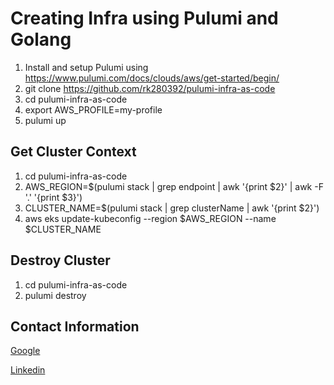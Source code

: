 <h1>Creating Infra using Pulumi and Golang</h1>

1. Install and setup Pulumi using https://www.pulumi.com/docs/clouds/aws/get-started/begin/
2. git clone https://github.com/rk280392/pulumi-infra-as-code
3. cd pulumi-infra-as-code
4. export AWS_PROFILE=my-profile
5. pulumi up

<h2>Get Cluster Context</h2>

1. cd pulumi-infra-as-code
2. AWS_REGION=$(pulumi stack | grep endpoint | awk '{print $2}' | awk -F '.' '{print $3}')
3. CLUSTER_NAME=$(pulumi stack | grep clusterName | awk '{print $2}')
4. aws eks update-kubeconfig --region $AWS_REGION --name $CLUSTER_NAME


<h2>Destroy Cluster</h2>

1. cd pulumi-infra-as-code
2. pulumi destroy

<h2> Contact Information </h2>

[Google](k90229@gmail.com)

[Linkedin](https://www.linkedin.com/in/rajesh-kumar-624082ab/) 
